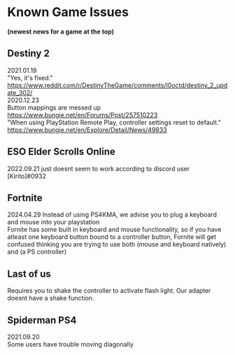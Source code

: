 # Known Game Issues
**(newest news for a game at the top)**

## Destiny 2
2021.01.19 <br>
"Yes, it's fixed." https://www.reddit.com/r/DestinyTheGame/comments/l0octd/destiny_2_update_302/ <br>
2020.12.23 <br> 
Button mappings are messed up https://www.bungie.net/en/Forums/Post/257510223 <br>
"When using PlayStation Remote Play, controller settings reset to default." https://www.bungie.net/en/Explore/Detail/News/49833 <br>


## ESO Elder Scrolls Online
2022.09.21
just doesnt seem to work according to discord user [Kirito]#0932


## Fortnite
2024.04.29
Instead of using PS4KMA, we advise you to plug a keyboard and mouse into your playstation<br>
Fornite has some built in keyboard and mouse functionality, so if you have atleast one keyboard button bound to a controller button, Fornite will get confused thinking you are trying to use both (mouse and keyboard natively) and (a PS controller)


## Last of us
Requires you to shake the controller to activate flash light. Our adapter doesnt have a shake function.


## Spiderman PS4
2021.09.20 <br>
Some users have trouble moving diagonally
